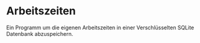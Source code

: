 # Arbeitszeiten

Ein Programm um die eigenen Arbeitszeiten in einer Verschlüsselten SQLite Datenbank abzuspeichern.